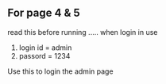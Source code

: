 ## For page 4 & 5
read this before running .....
when login in use 
1. login id = admin
2. passord = 1234

Use this to login the admin page
